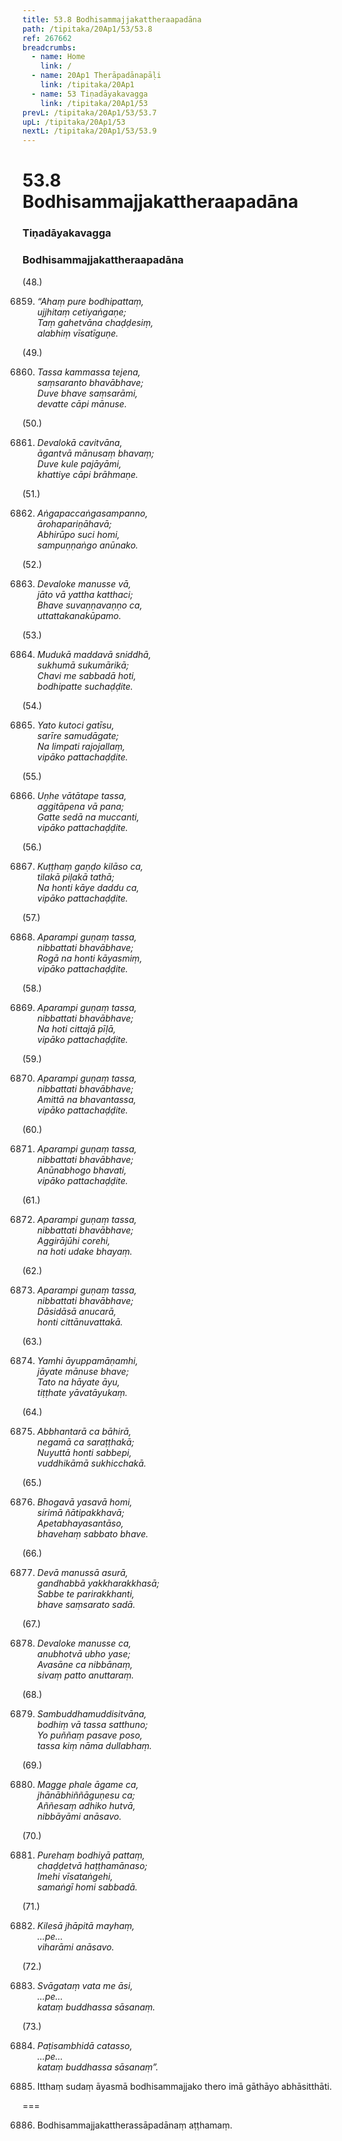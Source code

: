 ```yaml
---
title: 53.8 Bodhisammajjakattheraapadāna
path: /tipitaka/20Ap1/53/53.8
ref: 267662
breadcrumbs:
  - name: Home
    link: /
  - name: 20Ap1 Therāpadānapāḷi
    link: /tipitaka/20Ap1
  - name: 53 Tiṇadāyakavagga
    link: /tipitaka/20Ap1/53
prevL: /tipitaka/20Ap1/53/53.7
upL: /tipitaka/20Ap1/53
nextL: /tipitaka/20Ap1/53/53.9
---
```


# 53.8 Bodhisammajjakattheraapadāna

### Tiṇadāyakavagga

### Bodhisammajjakattheraapadāna

(48.)

6859. _“Ahaṃ pure bodhipattaṃ,_  
_ujjhitaṃ cetiyaṅgaṇe;_  
_Taṃ gahetvāna chaḍḍesiṃ,_  
_alabhiṃ vīsatīguṇe._  


(49.)

6860. _Tassa kammassa tejena,_  
_saṃsaranto bhavābhave;_  
_Duve bhave saṃsarāmi,_  
_devatte cāpi mānuse._  


(50.)

6861. _Devalokā cavitvāna,_  
_āgantvā mānusaṃ bhavaṃ;_  
_Duve kule pajāyāmi,_  
_khattiye cāpi brāhmaṇe._  


(51.)

6862. _Aṅgapaccaṅgasampanno,_  
_ārohapariṇāhavā;_  
_Abhirūpo suci homi,_  
_sampuṇṇaṅgo anūnako._  


(52.)

6863. _Devaloke manusse vā,_  
_jāto vā yattha katthaci;_  
_Bhave suvaṇṇavaṇṇo ca,_  
_uttattakanakūpamo._  


(53.)

6864. _Mudukā maddavā sniddhā,_  
_sukhumā sukumārikā;_  
_Chavi me sabbadā hoti,_  
_bodhipatte suchaḍḍite._  


(54.)

6865. _Yato kutoci gatīsu,_  
_sarīre samudāgate;_  
_Na limpati rajojallaṃ,_  
_vipāko pattachaḍḍite._  


(55.)

6866. _Uṇhe vātātape tassa,_  
_aggitāpena vā pana;_  
_Gatte sedā na muccanti,_  
_vipāko pattachaḍḍite._  


(56.)

6867. _Kuṭṭhaṃ gaṇḍo kilāso ca,_  
_tilakā piḷakā tathā;_  
_Na honti kāye daddu ca,_  
_vipāko pattachaḍḍite._  


(57.)

6868. _Aparampi guṇaṃ tassa,_  
_nibbattati bhavābhave;_  
_Rogā na honti kāyasmiṃ,_  
_vipāko pattachaḍḍite._  


(58.)

6869. _Aparampi guṇaṃ tassa,_  
_nibbattati bhavābhave;_  
_Na hoti cittajā pīḷā,_  
_vipāko pattachaḍḍite._  


(59.)

6870. _Aparampi guṇaṃ tassa,_  
_nibbattati bhavābhave;_  
_Amittā na bhavantassa,_  
_vipāko pattachaḍḍite._  


(60.)

6871. _Aparampi guṇaṃ tassa,_  
_nibbattati bhavābhave;_  
_Anūnabhogo bhavati,_  
_vipāko pattachaḍḍite._  


(61.)

6872. _Aparampi guṇaṃ tassa,_  
_nibbattati bhavābhave;_  
_Aggirājūhi corehi,_  
_na hoti udake bhayaṃ._  


(62.)

6873. _Aparampi guṇaṃ tassa,_  
_nibbattati bhavābhave;_  
_Dāsidāsā anucarā,_  
_honti cittānuvattakā._  


(63.)

6874. _Yamhi āyuppamāṇamhi,_  
_jāyate mānuse bhave;_  
_Tato na hāyate āyu,_  
_tiṭṭhate yāvatāyukaṃ._  


(64.)

6875. _Abbhantarā ca bāhirā,_  
_negamā ca saraṭṭhakā;_  
_Nuyuttā honti sabbepi,_  
_vuddhikāmā sukhicchakā._  


(65.)

6876. _Bhogavā yasavā homi,_  
_sirimā ñātipakkhavā;_  
_Apetabhayasantāso,_  
_bhavehaṃ sabbato bhave._  


(66.)

6877. _Devā manussā asurā,_  
_gandhabbā yakkharakkhasā;_  
_Sabbe te parirakkhanti,_  
_bhave saṃsarato sadā._  


(67.)

6878. _Devaloke manusse ca,_  
_anubhotvā ubho yase;_  
_Avasāne ca nibbānaṃ,_  
_sivaṃ patto anuttaraṃ._  


(68.)

6879. _Sambuddhamuddisitvāna,_  
_bodhiṃ vā tassa satthuno;_  
_Yo puññaṃ pasave poso,_  
_tassa kiṃ nāma dullabhaṃ._  


(69.)

6880. _Magge phale āgame ca,_  
_jhānābhiññāguṇesu ca;_  
_Aññesaṃ adhiko hutvā,_  
_nibbāyāmi anāsavo._  


(70.)

6881. _Purehaṃ bodhiyā pattaṃ,_  
_chaḍḍetvā haṭṭhamānaso;_  
_Imehi vīsataṅgehi,_  
_samaṅgī homi sabbadā._  


(71.)

6882. _Kilesā jhāpitā mayhaṃ,_  
_…pe…_  
_viharāmi anāsavo._  


(72.)

6883. _Svāgataṃ vata me āsi,_  
_…pe…_  
_kataṃ buddhassa sāsanaṃ._  


(73.)

6884. _Paṭisambhidā catasso,_  
_…pe…_  
_kataṃ buddhassa sāsanaṃ”._  


6885. Itthaṃ sudaṃ āyasmā bodhisammajjako thero imā gāthāyo abhāsitthāti.

===

6886. Bodhisammajjakattherassāpadānaṃ aṭṭhamaṃ.




